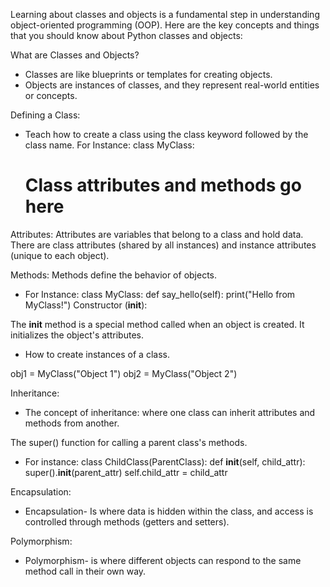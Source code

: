 Learning about classes and objects is a fundamental step in understanding object-oriented programming (OOP). Here are the key concepts and things that you should know about Python classes and objects:

What are Classes and Objects?

- Classes are like blueprints or templates for creating objects.
- Objects are instances of classes, and they represent real-world entities or concepts.

Defining a Class:
- Teach how to create a class using the class keyword followed by the class name.
For Instance:
 class MyClass:
    # Class attributes and methods go here

Attributes:
Attributes are variables that belong to a class and hold data.
There are class attributes (shared by all instances) and instance attributes (unique to each object).

Methods:
Methods define the behavior of objects.
- For Instance:
 class MyClass:
    def say_hello(self):
        print("Hello from MyClass!")
Constructor (__init__):

The __init__ method is a special method called when an object is created.
It initializes the object's attributes.

- How to create instances of a class.

obj1 = MyClass("Object 1")
obj2 = MyClass("Object 2")

Inheritance:
- The concept of inheritance: where one class can inherit attributes and methods from another.

The super() function for calling a parent class's methods.
- For instance:
class ChildClass(ParentClass):
    def __init__(self, child_attr):
        super().__init__(parent_attr)
        self.child_attr = child_attr

Encapsulation:
- Encapsulation- Is where data is hidden within the class, and access is controlled through methods (getters and setters).

Polymorphism:
- Polymorphism- is where different objects can respond to the same method call in their own way.

